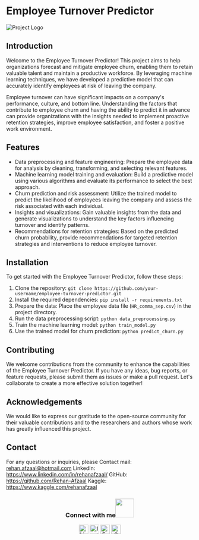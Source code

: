 # Employee Turnover Predictor

![Project Logo](logo.png)

## Introduction
Welcome to the Employee Turnover Predictor! This project aims to help organizations forecast and mitigate employee churn, enabling them to retain valuable talent and maintain a productive workforce. By leveraging machine learning techniques, we have developed a predictive model that can accurately identify employees at risk of leaving the company.

Employee turnover can have significant impacts on a company's performance, culture, and bottom line. Understanding the factors that contribute to employee churn and having the ability to predict it in advance can provide organizations with the insights needed to implement proactive retention strategies, improve employee satisfaction, and foster a positive work environment.

## Features
- Data preprocessing and feature engineering: Prepare the employee data for analysis by cleaning, transforming, and selecting relevant features.
- Machine learning model training and evaluation: Build a predictive model using various algorithms and evaluate its performance to select the best approach.
- Churn prediction and risk assessment: Utilize the trained model to predict the likelihood of employees leaving the company and assess the risk associated with each individual.
- Insights and visualizations: Gain valuable insights from the data and generate visualizations to understand the key factors influencing turnover and identify patterns.
- Recommendations for retention strategies: Based on the predicted churn probability, provide recommendations for targeted retention strategies and interventions to reduce employee turnover.

## Installation
To get started with the Employee Turnover Predictor, follow these steps:

1. Clone the repository: `git clone https://github.com/your-username/employee-turnover-predictor.git`
2. Install the required dependencies: `pip install -r requirements.txt`
3. Prepare the data: Place the employee data file (`HR_comma_sep.csv`) in the project directory.
4. Run the data preprocessing script: `python data_preprocessing.py`
5. Train the machine learning model: `python train_model.py`
6. Use the trained model for churn prediction: `python predict_churn.py`

## Contributing
We welcome contributions from the community to enhance the capabilities of the Employee Turnover Predictor. If you have any ideas, bug reports, or feature requests, please submit them as issues or make a pull request. Let's collaborate to create a more effective solution together!

## Acknowledgements
We would like to express our gratitude to the open-source community for their valuable contributions and to the researchers and authors whose work has greatly influenced this project.

## Contact
For any questions or inquiries, please 
Contact mail: rehan.afzaal@hotmail.com
LinkedIn: https://www.linkedin.com/in/rehanafzaal/
GitHub: https://github.com/Rehan-Afzaal
Kaggle: https://www.kaggle.com/rehanafzaal

<div align="center">
<h3> Connect with me<a href="https://gifyu.com/image/Zy2f"><img src="https://github.com/milaan9/milaan9/blob/main/Handshake.gif" width="50px"></a>
</h3> 
<p align="center">
    <a href="https://www.linkedin.com/in/rehanafzaal/" target="_blank"><img alt="LinkedIn" width="25px" src="[https://github.com/TheDudeThatCode/TheDudeThatCode/blob/master/Assets/Linkedin.svg](https://github.com/Rehan-Afzaal)"></a>
    <a href="https://www.instagram.com/milaanparmar9" target="_blank"><img alt="Instagram" width="25px" src="https://github.com/TheDudeThatCode/TheDudeThatCode/blob/master/Assets/Instagram.svg"></a>
    <a href="https://www.facebook.com/milaanparmar" target="_blank"><img alt="Facebook" width="25px" src="https://upload.wikimedia.org/wikipedia/commons/5/51/Facebook_f_logo_%282019%29.svg"></a>
    <a href="mailto:milaanparmar9@gmail.com" target="_blank"><img alt="Gmail" width="25px" src="https://github.com/TheDudeThatCode/TheDudeThatCode/blob/master/Assets/Gmail.svg"></a> 
</p> 
